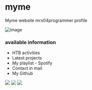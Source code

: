 # myme
Myme website mrx04programmer profile


![image](https://user-images.githubusercontent.com/46001898/207220357-dfe283e9-62aa-414d-9bc5-512bf54e4664.png)


### available information
* HTB activities
* Latest projects
* My playlist - Spotify
* Contact in mail
* My Github

<img src="https://img.shields.io/badge/missing-responsive-t?style=for-the-badge&color=black&logoColor=green&labelColor=darkred&logo=aqua">
<img src="https://img.shields.io/badge/missing-HTBLink-t?style=for-the-badge&color=black&logoColor=green&labelColor=darkred&logo=hackthebox" >
<img src="https://img.shields.io/badge/status-disable-t?style=for-the-badge&color=darkred&labelColor=white">
